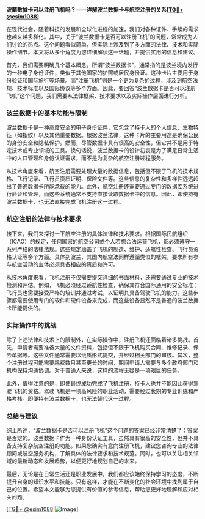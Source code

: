 **波蘭數據卡可以注册飞机吗？——详解波兰数据卡与航空注册的关系[[TG💪+ @esim1088](https://t.me/s/esim1088)]**

在现代社会，随着科技的发展和全球化进程的加速，我们对各种证件、手续的需求也越来越多样化。其中，关于“波兰数据卡是否可以注册飞机”的问题，常常成为人们讨论的热点。这个问题看似简单，但实际上涉及到了多方面的法律、技术和实际操作细节。本文将从多个角度为您详细解读这一话题，并提供实用的信息和建议。

首先，我们需要明确几个基本概念。所谓“波兰数据卡”，通常指的是波兰境内发行的一种电子身份证件，类似于其他国家的护照或居民身份证。这种卡片主要用于身份验证和国际旅行等场景。而“注册飞机”则是一个更为复杂的过程，涉及到航空法规、技术标准以及国际协议等多个方面。因此，要回答“波兰数据卡是否可以注册飞机”这个问题，我们需要从法律框架、技术要求以及实际操作层面进行分析。

### 波兰数据卡的基本功能与限制

波兰数据卡是一种高度安全的电子身份证件，它包含了持卡人的个人信息、生物特征（如指纹）以及其他重要数据。根据波兰法律，这种卡片的主要用途是确保公民的身份安全和隐私保护。然而，尽管数据卡具有很高的安全性，但它并不是用于特定技术或专业领域的工具。换句话说，波兰数据卡的设计初衷是为了满足日常生活中的人口管理和身份认证需求，而不是为复杂的航空注册过程服务。

从技术角度来看，航空注册需要处理大量的数据信息，包括但不限于飞机的技术规格、飞行记录、飞行员资质证明、保险文件等。这些信息的复杂性和多样性远远超出了普通数据卡所能承载的能力。此外，航空注册还需要通过专门的数据库系统进行验证和管理，而这些系统通常不支持直接读取数据卡中的信息。因此，即使持有波兰数据卡，也无法直接完成飞机注册这一过程。

### 航空注册的法律与技术要求

接下来，我们来探讨一下航空注册的具体法律和技术要求。根据国际民航组织（ICAO）的规定，任何国家的航空公司或个人若想合法运营飞机，都必须遵守一系列严格的法律法规。这些规定涵盖了飞机的制造、维护、适航性检查、飞行员资格认证等多个方面。具体到波兰，其国内航空法同样遵循类似的框架，要求所有参与航空活动的主体必须具备相应的资质和许可。

从技术角度来看，飞机注册不仅需要提交详细的书面材料，还需要通过专业的技术检测和评估。例如，飞机必须经过适航性检查，确保其符合国际通用的安全标准；飞行员也需要接受严格的培训并通过考试，以证明其具备驾驶飞机的能力。这些步骤都需要使用专门的软件和硬件设备来完成，而这些设备显然不是普通的波兰数据卡所能提供的。

### 实际操作中的挑战

除了上述法律和技术上的限制外，在实际操作中，注册飞机还面临着诸多挑战。首先，申请者需要准备大量的文件资料，包括但不限于飞机购买合同、维修记录、保险单据等。这些文件通常需要以纸质形式提交，并经过相关部门的审核。其次，整个注册过程可能需要耗费数月甚至更长的时间，期间申请人需要与多个政府部门和机构保持沟通协调。对于普通人来说，这样的流程无疑是一项艰巨的任务。

此外，值得注意的是，即使最终成功完成了飞机注册，持卡人也并不能因此获得驾驶飞机的资格。驾驶飞机是一项高风险的职业活动，需要经过长期的专业训练和严格考核。即便持有波兰数据卡，也无法替代这一过程。

### 总结与建议

综上所述，“波兰数据卡是否可以注册飞机”这个问题的答案已经非常清楚了：答案是否定的。波兰数据卡作为一种身份认证工具，虽然具有很高的安全性，但并不具备支持复杂航空注册的功能。如果您确实有意向注册飞机，建议您咨询专业的法律顾问或航空服务机构，了解具体的法律要求和技术规范。同时，也可以关注相关领域的最新动态和发展趋势，以便更好地规划自己的未来。

最后，无论是在日常生活还是职业发展中，我们都应该始终保持学习的态度，不断提升自身的知识水平和技能。只有这样，才能在不断变化的社会环境中找到属于自己的位置。希望本文能够为您提供有价值的参考信息，帮助您更好地理解和应对相关问题。

[[TG💪+ @esim1088](https://t.me/s/esim1088) ![Image](https://i.postimg.cc/4NQfJmqS/Snipaste-2025-05-13-00-14-12.png)]